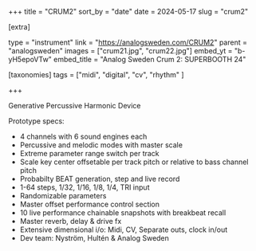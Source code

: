 +++
title = "CRUM2"
sort_by = "date"
date = 2024-05-17
slug = "crum2"

[extra]

type = "instrument"
link = "https://analogsweden.com/CRUM2"
parent = "analogsweden"
images = ["crum21.jpg", "crum22.jpg"]
embed_yt = "b-yH5epoVTw"
embed_title = "Analog Sweden Crum 2: SUPERBOOTH 24"

[taxonomies]
tags = ["midi", "digital", "cv", "rhythm" ]

+++

Generative Percussive Harmonic Device

Prototype specs:
- 4 channels with 6 sound engines each
- Percussive and melodic modes with master scale
- Extreme parameter range switch per track
- Scale key center offsetable per track pitch or relative to bass channel pitch
- Probabilty BEAT generation, step and live record
- 1-64 steps, 1/32, 1/16, 1/8, 1/4, TRI input
- Randomizable parameters
- Master offset performance control section
- 10 live performance chainable snapshots with breakbeat recall
- Master reverb, delay & drive fx
- Extensive dimensional i/o: Midi, CV, Separate outs, clock in/out
- Dev team: Nyström, Hultén & Analog Sweden